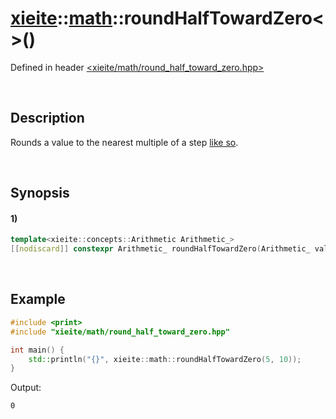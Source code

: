 # [xieite](../../xieite.md)\:\:[math](../../math.md)\:\:roundHalfTowardZero\<\>\(\)
Defined in header [<xieite/math/round_half_toward_zero.hpp>](../../../include/xieite/math/round_half_toward_zero.hpp)

&nbsp;

## Description
Rounds a value to the nearest multiple of a step [like so](https://en.wikipedia.org/wiki/Rounding#Rounding_half_toward_zero).

&nbsp;

## Synopsis
#### 1)
```cpp
template<xieite::concepts::Arithmetic Arithmetic_>
[[nodiscard]] constexpr Arithmetic_ roundHalfTowardZero(Arithmetic_ value, Arithmetic_ step = 1) noexcept;
```

&nbsp;

## Example
```cpp
#include <print>
#include "xieite/math/round_half_toward_zero.hpp"

int main() {
    std::println("{}", xieite::math::roundHalfTowardZero(5, 10));
}
```
Output:
```
0
```
